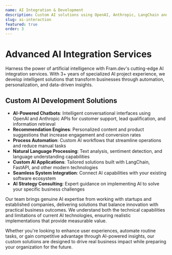 ```yaml
---
name: AI Integration & Development
description: Custom AI solutions using OpenAI, Anthropic, LangChain and other leading technologies to automate processes, enhance user experiences, and drive business innovation.
slug: ai-interaction
featured: true 
order: 3
---
```


# Advanced AI Integration Services

Harness the power of artificial intelligence with Fram.dev's cutting-edge AI integration services. With 3+ years of specialized AI project experience, we develop intelligent solutions that transform businesses through automation, personalization, and data-driven insights.

## Custom AI Development Solutions

- **AI-Powered Chatbots**: Intelligent conversational interfaces using OpenAI and Anthropic APIs for customer support, lead qualification, and information retrieval
- **Recommendation Engines**: Personalized content and product suggestions that increase engagement and conversion rates
- **Process Automation**: Custom AI workflows that streamline operations and reduce manual tasks
- **Natural Language Processing**: Text analysis, sentiment detection, and language understanding capabilities
- **Custom AI Applications**: Tailored solutions built with LangChain, FastAPI, and other modern technologies
- **Seamless System Integration**: Connect AI capabilities with your existing software ecosystem
- **AI Strategy Consulting**: Expert guidance on implementing AI to solve your specific business challenges

Our team brings genuine AI expertise from working with startups and established companies, delivering solutions that balance innovation with practical business outcomes. We understand both the technical capabilities and limitations of current AI technologies, ensuring realistic implementations that provide measurable value.

Whether you're looking to enhance user experiences, automate routine tasks, or gain competitive advantage through AI-powered insights, our custom solutions are designed to drive real business impact while preparing your organization for the future. 